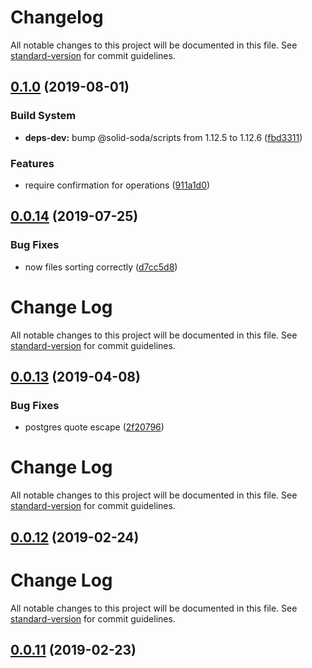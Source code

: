 # Changelog

All notable changes to this project will be documented in this file. See [standard-version](https://github.com/conventional-changelog/standard-version) for commit guidelines.

## [0.1.0](https://github.com/solid-soda/trona-evolutions/compare/v0.0.14...v0.1.0) (2019-08-01)


### Build System

* **deps-dev:** bump @solid-soda/scripts from 1.12.5 to 1.12.6 ([fbd3311](https://github.com/solid-soda/trona-evolutions/commit/fbd3311))


### Features

* require confirmation for operations ([911a1d0](https://github.com/solid-soda/trona-evolutions/commit/911a1d0))



## [0.0.14](https://github.com/solid-soda/trona-evolutions/compare/v0.0.13...v0.0.14) (2019-07-25)


### Bug Fixes

* now files sorting correctly ([d7cc5d8](https://github.com/solid-soda/trona-evolutions/commit/d7cc5d8))



# Change Log

All notable changes to this project will be documented in this file. See [standard-version](https://github.com/conventional-changelog/standard-version) for commit guidelines.

## [0.0.13](https://github.com/solid-soda/trona-evolutions/compare/v0.0.12...v0.0.13) (2019-04-08)


### Bug Fixes

* postgres quote escape ([2f20796](https://github.com/solid-soda/trona-evolutions/commit/2f20796))



# Change Log

All notable changes to this project will be documented in this file. See [standard-version](https://github.com/conventional-changelog/standard-version) for commit guidelines.

## [0.0.12](https://github.com/solid-soda/trona-evolutions/compare/v0.0.11...v0.0.12) (2019-02-24)



# Change Log

All notable changes to this project will be documented in this file. See [standard-version](https://github.com/conventional-changelog/standard-version) for commit guidelines.

## [0.0.11](https://github.com/solid-soda/trona-evolutions/compare/v0.0.10...v0.0.11) (2019-02-23)
